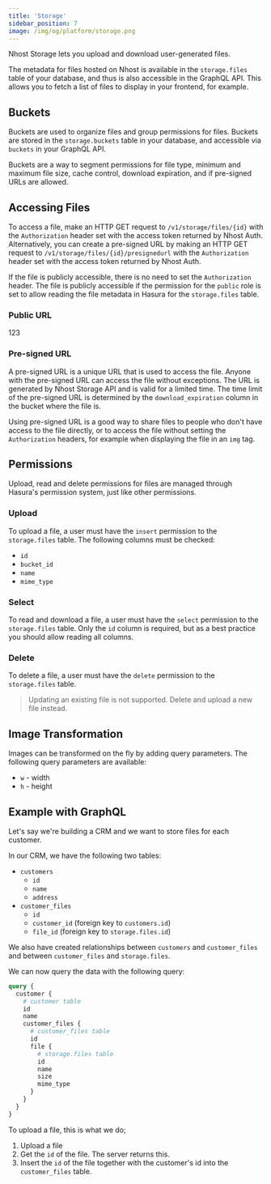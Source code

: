 ```yaml
---
title: 'Storage'
sidebar_position: 7
image: /img/og/platform/storage.png
---
```


Nhost Storage lets you upload and download user-generated files.

The metadata for files hosted on Nhost is available in the `storage.files` table of your database, and thus is also accessible in the GraphQL API. This allows you to fetch a list of files to display in your frontend, for example.

## Buckets

Buckets are used to organize files and group permissions for files. Buckets are stored in the `storage.buckets` table in your database, and accessible via `buckets` in your GraphQL API.

Buckets are a way to segment permissions for file type, minimum and maximum file size, cache control, download expiration, and if pre-signed URLs are allowed.

## Accessing Files

To access a file, make an HTTP GET request to `/v1/storage/files/{id}` with the `Authorization` header set with the access token returned by Nhost Auth. Alternatively, you can create a pre-signed URL by making an HTTP GET request to `/v1/storage/files/{id}/presignedurl` with the `Authorization` header set with the access token returned by Nhost Auth.

If the file is publicly accessible, there is no need to set the `Authorization` header. The file is publicly accessible if the permission for the `public` role is set to allow reading the file metadata in Hasura for the `storage.files` table.

### Public URL

123

### Pre-signed URL

A pre-signed URL is a unique URL that is used to access the file. Anyone with the pre-signed URL can access the file without exceptions. The URL is generated by Nhost Storage API and is valid for a limited time. The time limit of the pre-signed URL is determined by the `download_expiration` column in the bucket where the file is.

Using pre-signed URL is a good way to share files to people who don't have access to the file directly, or to access the file without setting the `Authorization` headers, for example when displaying the file in an `img` tag.

## Permissions

Upload, read and delete permissions for files are managed through Hasura's permission system, just like other permissions.

### Upload

To upload a file, a user must have the `insert` permission to the `storage.files` table. The following columns must be checked:

- `id`
- `bucket_id`
- `name`
- `mime_type`

### Select

To read and download a file, a user must have the `select` permission to the `storage.files` table. Only the `id` column is required, but as a best practice you should allow reading all columns.

### Delete

To delete a file, a user must have the `delete` permission to the `storage.files` table.

> Updating an existing file is not supported. Delete and upload a new file instead.

## Image Transformation

Images can be transformed on the fly by adding query parameters. The following query parameters are available:

- `w` - width
- `h` - height

## Example with GraphQL

Let's say we're building a CRM and we want to store files for each customer.

In our CRM, we have the following two tables:

- `customers`
  - `id`
  - `name`
  - `address`
- `customer_files`
  - `id`
  - `customer_id` (foreign key to `customers.id`)
  - `file_id` (foreign key to `storage.files.id`)

We also have created relationships between `customers` and `customer_files` and between `customer_files` and `storage.files`.

We can now query the data with the following query:

```graphql
query {
  customer {
    # customer table
    id
    name
    customer_files {
      # customer_files table
      id
      file {
        # storage.files table
        id
        name
        size
        mime_type
      }
    }
  }
}
```

To upload a file, this is what we do;

1. Upload a file
2. Get the `id` of the file. The server returns this.
3. Insert the `id` of the file together with the customer's id into the `customer_files` table.
